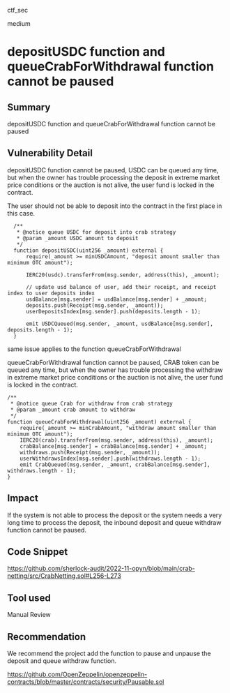ctf_sec

medium

# depositUSDC function and queueCrabForWithdrawal function cannot be paused

## Summary

depositUSDC function and queueCrabForWithdrawal function cannot be paused

## Vulnerability Detail

depositUSDC function cannot be paused, USDC can be queued any time, but when the owner has trouble processing the deposit in extreme market price conditions or the auction is not alive, the user fund is locked in the contract. 

The user should not be able to deposit into the contract in the first place in this case. 

```solidity
  /**
   * @notice queue USDC for deposit into crab strategy
   * @param _amount USDC amount to deposit
   */
  function depositUSDC(uint256 _amount) external {
      require(_amount >= minUSDCAmount, "deposit amount smaller than minimum OTC amount");

      IERC20(usdc).transferFrom(msg.sender, address(this), _amount);

      // update usd balance of user, add their receipt, and receipt index to user deposits index
      usdBalance[msg.sender] = usdBalance[msg.sender] + _amount;
      deposits.push(Receipt(msg.sender, _amount));
      userDepositsIndex[msg.sender].push(deposits.length - 1);

      emit USDCQueued(msg.sender, _amount, usdBalance[msg.sender], deposits.length - 1);
  }
```

same issue applies to the function queueCrabForWithdrawal

queueCrabForWithdrawal function cannot be paused, CRAB token can be queued any time, but when the owner has trouble processing the withdraw in extreme market price conditions or the auction is not alive, the user fund is locked in the contract.

```solidity
/**
 * @notice queue Crab for withdraw from crab strategy
 * @param _amount crab amount to withdraw
 */
function queueCrabForWithdrawal(uint256 _amount) external {
	require(_amount >= minCrabAmount, "withdraw amount smaller than minimum OTC amount");
	IERC20(crab).transferFrom(msg.sender, address(this), _amount);
	crabBalance[msg.sender] = crabBalance[msg.sender] + _amount;
	withdraws.push(Receipt(msg.sender, _amount));
	userWithdrawsIndex[msg.sender].push(withdraws.length - 1);
	emit CrabQueued(msg.sender, _amount, crabBalance[msg.sender], withdraws.length - 1);
}
```

## Impact

If the system is not able to process the deposit or the system needs a very long time to process the deposit, the inbound deposit and queue withdraw function cannot be paused.

## Code Snippet

https://github.com/sherlock-audit/2022-11-opyn/blob/main/crab-netting/src/CrabNetting.sol#L256-L273

## Tool used

Manual Review

## Recommendation

We recommend the project add the function to pause and unpause the deposit and queue withdraw function.

https://github.com/OpenZeppelin/openzeppelin-contracts/blob/master/contracts/security/Pausable.sol